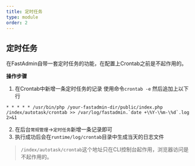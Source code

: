 ```yaml
---
title: 定时任务
type: module
order: 2
---
```


## **定时任务**

在FastAdmin自带一套定时任务的功能，在配置上Crontab之前是不起作用的。

**操作步骤**
1. 在Crontab中新增一条定时任务的记录
使用命令`crontab -e`
然后追加上以下行

```
* * * * * /usr/bin/php /your-fastadmin-dir/public/index.php /index/autotask/crontab >> /var/log/fastadmin.`date +\%Y-\%m-\%d`.log 2>&1
```

2. 在后台`常规管理`->`定时任务`新增一条记录即可 
3. 执行成功后会在`runtime/log/crontab`目录中生成当天的日志文件

>`/index/autotask/crontab`这个地址只在CLI控制台起作用，浏览器访问是不起作用的。